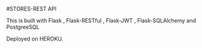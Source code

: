 #STORES-REST API

This is built with Flask , Flask-RESTful , Flask-JWT , Flask-SQLAlchemy and PostgreeSQL

Deployed on HEROKU.